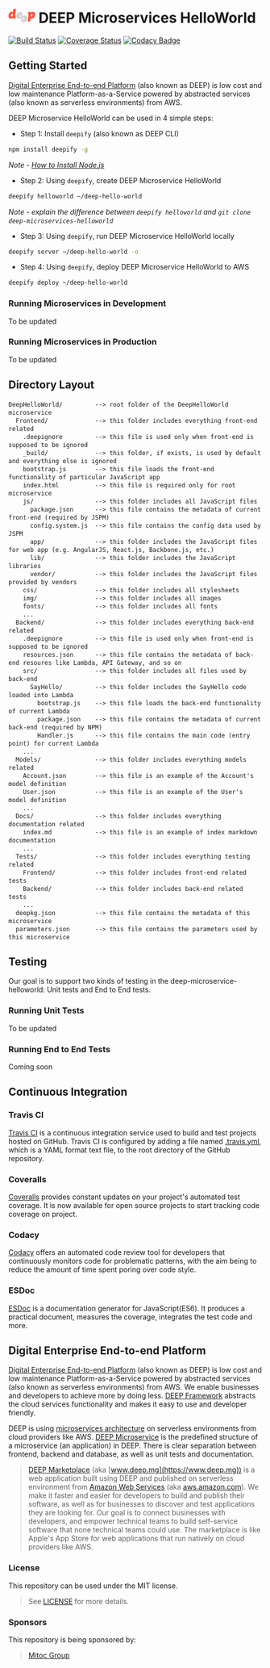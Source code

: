 ![Digital Enterprise End-to-end Platform Microservices](https://github.com/MitocGroup/deep-microservices-helloworld/blob/master/src/DeepHelloWorld/Frontend/img/logo.png) DEEP Microservices HelloWorld
===============================

[![Build Status](https://travis-ci.org/MitocGroup/deep-microservices-helloworld.svg)](https://travis-ci.org/MitocGroup/deep-microservices-helloworld)
[![Coverage Status](https://coveralls.io/repos/MitocGroup/deep-microservices-helloworld/badge.svg)](https://coveralls.io/r/MitocGroup/deep-microservices-helloworld)
[![Codacy Badge](https://api.codacy.com/project/badge/b7e24fb220d644728d84742d478ae709)](https://www.codacy.com/app/MitocGroup/deep-microservices-helloworld)

## Getting Started

[Digital Enterprise End-to-end Platform](https://github.com/MitocGroup/deep-framework) (also known as DEEP) is low cost and low maintenance Platform-as-a-Service powered by abstracted services (also known as serverless environments) from AWS.

DEEP Microservice HelloWorld can be used in 4 simple steps:

- Step 1: Install `deepify` (also known as DEEP CLI)
```bash
npm install deepify -g
```
*Note - [How to Install Node.js](http://howtonode.org/how-to-install-nodejs)*

- Step 2: Using `deepify`, create DEEP Microservice HelloWorld
```bash
deepify helloworld ~/deep-hello-world
```
*Note - explain the difference between `deepify helloworld` and `git clone deep-microservices-helloworld`*

- Step 3: Using `deepify`, run DEEP Microservice HelloWorld locally
```bash
deepify server ~/deep-hello-world -o
```

- Step 4: Using `deepify`, deploy DEEP Microservice HelloWorld to AWS
```bash
deepify deploy ~/deep-hello-world
```

### Running Microservices in Development

To be updated


### Running Microservices in Production

To be updated


## Directory Layout

```
DeepHelloWorld/         --> root folder of the DeepHelloWorld microservice
  Frontend/             --> this folder includes everything front-end related
    .deepignore         --> this file is used only when front-end is supposed to be ignored
    _build/             --> this folder, if exists, is used by default and everything else is ignored
    bootstrap.js        --> this file loads the front-end functionality of particular JavaScript app
    index.html          --> this file is required only for root microservice
    js/                 --> this folder includes all JavaScript files
      package.json      --> this file contains the metadata of current front-end (required by JSPM)
      config.system.js  --> this file contains the config data used by JSPM
      app/              --> this folder includes the JavaScript files for web app (e.g. AngularJS, React.js, Backbone.js, etc.)
      lib/              --> this folder includes the JavaScript libraries
      vendor/           --> this folder includes the JavaScript files provided by vendors
    css/                --> this folder includes all stylesheets
    img/                --> this folder includes all images
    fonts/              --> this folder includes all fonts
    ...
  Backend/              --> this folder includes everything back-end related
    .deepignore         --> this file is used only when front-end is supposed to be ignored
    resources.json      --> this file contains the metadata of back-end resoures like Lambda, API Gateway, and so on
    src/                --> this folder includes all files used by back-end
      SayHello/         --> this folder includes the SayHello code loaded into Lambda
        bootstrap.js    --> this file loads the back-end functionality of current Lambda
        package.json    --> this file contains the metadata of current back-end (required by NPM)
        Handler.js      --> this file contains the main code (entry point) for current Lambda
    ...
  Models/               --> this folder includes everything models related
    Account.json        --> this file is an example of the Account's model definition
    User.json           --> this file is an example of the User's model definition
    ...
  Docs/                 --> this folder includes everything documentation related
    index.md            --> this file is an example of index markdown documentation
    ...
  Tests/                --> this folder includes everything testing related
    Frontend/           --> this folder includes front-end related tests
    Backend/            --> this folder includes back-end related tests
    ...
  deepkg.json           --> this file contains the metadata of this microservice
  parameters.json       --> this file contains the parameters used by this microservice
```


## Testing

Our goal is to support two kinds of testing in the deep-microservice-helloworld: Unit tests and End to End tests.

### Running Unit Tests

To be updated

### Running End to End Tests

Coming soon


## Continuous Integration

### Travis CI

[Travis CI](https://travis-ci.org/MitocGroup) is a continuous integration service used to build and test 
projects hosted on GitHub. Travis CI is configured by adding a file named 
[.travis.yml](https://github.com/MitocGroup/deep-microservices-helloworld/master/blob/.travis.yaml), 
which is a YAML format text file, to the root directory of the GitHub repository.

### Coveralls

[Coveralls](https://coveralls.io/github/MitocGroup/deep-microservices-helloworld) provides 
constant updates on your project's automated test coverage. It is now available for open source projects 
to start tracking code coverage on project.

### Codacy

[Codacy](https://www.codacy.com/app/MitocGroup/deep-microservices-helloworld) offers an automated 
code review tool for developers that continuously monitors code for problematic patterns, with the aim being 
to reduce the amount of time spent poring over code style.

### ESDoc

[ESDoc](https://esdoc.org) is a documentation generator for JavaScript(ES6). It produces a practical document, 
measures the coverage, integrates the test code and more.


## Digital Enterprise End-to-end Platform

[Digital Enterprise End-to-end Platform](https://github.com/MitocGroup/deep-framework) (also known as DEEP) is low cost and low maintenance Platform-as-a-Service powered by abstracted services (also known as serverless environments) from AWS. We enable businesses and developers to achieve more by doing less. [DEEP Framework](https://github.com/MitocGroup/deep-framework) abstracts the cloud services functionality and makes it easy to use and developer friendly.

DEEP is using [microservices architecture](https://en.wikipedia.org/wiki/Microservices) on serverless environments from cloud providers like AWS. [DEEP Microservice](https://github.com/MitocGroup/deep-framework/blob/master/docs/microservice.md) is the predefined structure of a microservice (an application) in DEEP. There is clear separation between frontend, backend and database, as well as unit tests and documentation.

> [DEEP Marketplace](https://www.deep.mg) (aka [www.deep.mg](https://www.deep.mg)) is a web application built using DEEP and published on serverless environment from [Amazon Web Services](https://aws.amazon.com) (aka [aws.amazon.com](https://aws.amazon.com)). We make it faster and easier for developers to build and publish their software, as well as for businesses to discover and test applications they are looking for. Our goal is to connect businesses with developers, and empower technical teams to build self-service software that none technical teams could use. The marketplace is like Apple's App Store for web applications that run natively on cloud providers like AWS.

### License

This repository can be used under the MIT license.
> See [LICENSE](LICENSE) for more details.

### Sponsors

This repository is being sponsored by:
> [Mitoc Group](http://www.mitocgroup.com)
